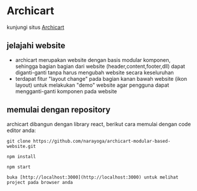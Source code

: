 # Archicart

kunjungi situs [Archicart](https://archicart.web.app/)

## jelajahi website

- archicart merupakan website dengan basis modular komponen, sehingga bagian bagian dari website (header,content,footer,dll) dapat diganti-ganti tanpa harus mengubah website secara keseluruhan 
- terdapat fitur "layout change" pada bagian kanan bawah website (ikon layout) untuk melakukan "demo" website agar pengguna dapat mengganti-ganti komponen pada website 

## memulai dengan repository 

archicart dibangun dengan library react, berikut cara memulai dengan code editor anda:

`git clone https://github.com/narayoga/archicart-modular-based-website.git`

`npm install`

`npm start`

`buka [http://localhost:3000](http://localhost:3000) untuk melihat project pada browser anda`


